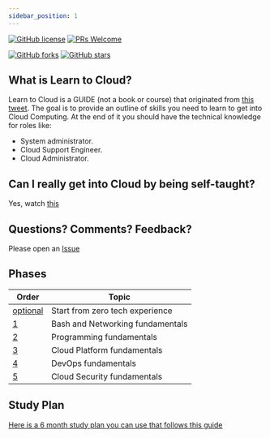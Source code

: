 ```yaml
---
sidebar_position: 1
---
```



[![GitHub license](https://img.shields.io/github/license/learntocloud/learn-to-cloud.svg)](https://github.com/learntocloud/learn-to-cloud/blob/master/LICENSE)
[![PRs Welcome](https://img.shields.io/badge/PRs-welcome-brightgreen.svg?style=flat-square)](http://makeapullrequest.com)

[![GitHub forks](https://img.shields.io/github/forks/learntocloud/learn-to-cloud.svg?style=social&label=Fork&maxAge=2592000)](https://GitHub.com/learntocloud/learn-to-cloud/network/)
[![GitHub stars](https://img.shields.io/github/stars/learntocloud/learn-to-cloud.svg?style=social&label=Star&maxAge=2592000)](https://GitHub.com/learntocloud/learn-to-cloud/stargazers/)

## What is Learn to Cloud?

Learn to Cloud is a GUIDE (not a book or course) that originated from [this tweet](https://twitter.com/madebygps/status/1406258053427740672?lang=en). The goal is to provide an outline of skills you need to learn to get into Cloud Computing. At the end of it you should have the technical knowledge for roles like:

- System administrator.
- Cloud Support Engineer.
- Cloud Administrator.

## Can I really get into Cloud by being self-taught?

Yes, watch [this](https://youtu.be/kluKaLXJ2lg)

## Questions? Comments? Feedback?

Please open an [Issue](https://github.com/learntocloud/learn-to-cloud/issues)

## Phases

| Order | Topic                           |
|-------|---------------------------------|
| [optional](phase0/)  | Start from zero tech experience  |
| [1](phase1/)  | Bash and Networking fundamentals|  
| [2](phase2/)  | Programming fundamentals |
| [3](phase3/)  | Cloud Platform fundamentals|
| [4](phase4/)  | DevOps fundamentals         |
| [5](phase5/)  | Cloud Security fundamentals|

## Study Plan

[Here is a 6 month study plan you can use that follows this guide](http://bootcamp.madebygps.com/)
